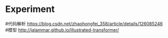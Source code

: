 # Experiment
#代码解析
https://blog.csdn.net/zhaohongfei_358/article/details/126085246
#模型
http://jalammar.github.io/illustrated-transformer/
